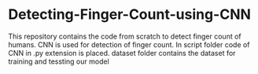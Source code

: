 # Detecting-Finger-Count-using-CNN
This repository contains the code from scratch to detect finger count of humans. CNN is used for detection of finger count.
In script folder code of CNN in .py extension is placed.
dataset folder contains the dataset for training and tessting our model
